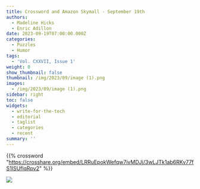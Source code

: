 ```yaml
---
title: Crossword and Amazon Skymall - September 19th
authors:
  - Madeline Hicks
  - Enric Adillon
date: 2023-09-19T07:00:00.000Z
categories:
  - Puzzles
  - Humor
tags:
  - 'Vol. CXXVII, Issue 1'
weight: 0
show_thumbnail: false
thumbnail: /img/2023/09/image (1).png
images:
  - /img/2023/09/image (1).png
sidebar: right
toc: false
widgets:
  - write-for-the-tech
  - editorial
  - taglist
  - categories
  - recent
summary: ''
---
```


{{% crossword "https://crosshare.org/embed/LRRuEpokWefqw7ivMDJj/3wLJTk1ab6RKv77fS1ISUflqRpv2" %}}

![](</img/2023/09/Screenshot 2023-10-04 at 6.35.23 PM.png>)
